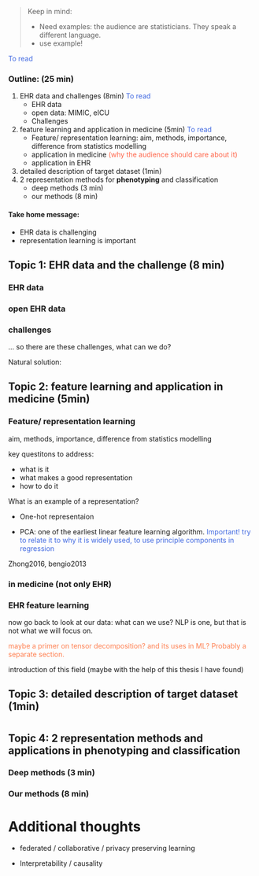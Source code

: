 > Keep in mind: 
>
> - Need examples: the audience are statisticians. They speak a different language.
> - use example! 

<span style = 'color:royalblue'>To read</span>

### Outline: (25 min)

1. EHR data and challenges (8min)  <span style = 'color:royalblue'>To read</span>
   - EHR data 
   - open data: MIMIC, eICU
   - Challenges 
2. feature learning and application in medicine (5min) <span style = 'color:royalblue'>To read</span>
   - Feature/ representation learning: aim, methods, importance, difference from statistics modelling  
   - application in medicine <span style = 'color:tomato'>(why the audience should care about it)</span>
   - application in EHR
3. detailed description of target dataset (1min)
4. 2 representation methods for **phenotyping** and classification
   - deep methods (3 min)
   - our methods (8 min)



#### Take home message: 

- EHR data is challenging 
- representation learning is important



## Topic 1: EHR data and the challenge (8 min)



### EHR data



### open EHR data



### challenges 

… so there are these challenges, what can we do? 

Natural solution:





## Topic 2: feature learning and application in medicine (5min)

### Feature/ representation learning

aim, methods, importance, difference from statistics modelling

key questitons to address: 

- what is it 
- what makes a good representation
- how to do it



What is an example of a representation?

- One-hot representaion 

- PCA: one of the earliest linear feature learning algorithm.  <span style = 'color:royalblue'>Important! try to relate it to why it is widely used, to use principle components in regression</span>

Zhong2016, bengio2013

### in medicine (not only EHR)





### EHR feature learning

now go back to look at our data: what can we use? NLP is one, but that is not what we will focus on. 

<span style = 'color:coral'>maybe a primer on tensor decomposition? and its uses in ML? Probably a separate section.</span>

introduction of this field (maybe with the help of this thesis I have found)









## Topic 3: detailed description of target dataset (1min)



# 



## Topic 4: 2 representation methods and applications in phenotyping and classification



### Deep methods (3 min)



### Our methods (8 min)











# Additional thoughts 

- federated / collaborative / privacy preserving learning 

- Interpretability / causality 